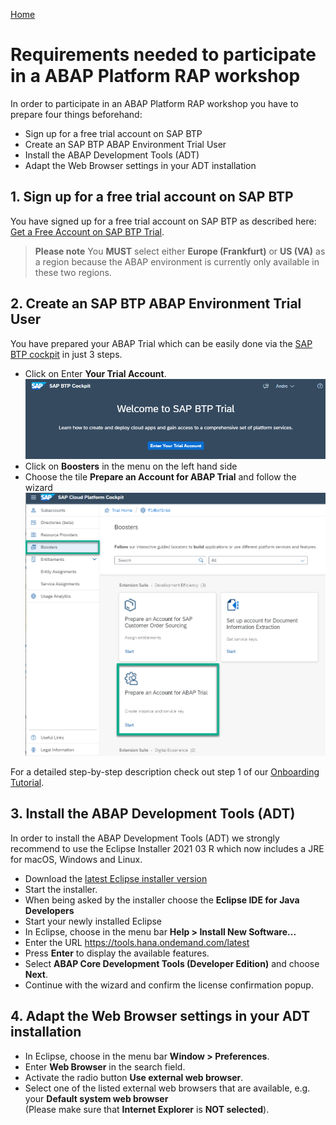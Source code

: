 [Home](README.md)

# Requirements needed to participate in a ABAP Platform RAP workshop

In order to participate in an ABAP Platform RAP workshop you have to prepare four things beforehand:

- Sign up for a free trial account on SAP BTP  
- Create an SAP BTP ABAP Environment Trial User  
- Install the ABAP Development Tools (ADT) 
- Adapt the Web Browser settings in your ADT installation

## 1. Sign up for a free trial account on SAP BTP  

You have signed up for a free trial account on SAP BTP as described here: [Get a Free Account on SAP BTP Trial](https://developers.sap.com/tutorials/hcp-create-trial-account.html).
> **Please note** 
> You **MUST** select either **Europe (Frankfurt)** or **US (VA)** as a region because the ABAP environment is currently only available in these two regions. 


## 2. Create an SAP BTP ABAP Environment Trial User

You have prepared your ABAP Trial which can be easily done via the [SAP BTP cockpit](https://cockpit.hanatrial.ondemand.com) in just 3 steps.
  - Click on Enter **Your Trial Account**.
  ![Enter Trial](images/intro_0000.png)
  - Click on **Boosters** in the menu on the left hand side
  - Choose the tile **Prepare an Account for ABAP Trial** and follow the wizard
  ![Start booster](images/intro_0010.png)

  For a detailed step-by-step description check out step 1 of our [Onboarding Tutorial](https://developers.sap.com/tutorials/abap-environment-trial-onboarding.html#146ad3ba-8f2e-454b-93f2-0bbd1dc0ae1f).
  
## 3. Install the ABAP Development Tools (ADT) 

In order to install the ABAP Development Tools (ADT) we strongly recommend to use the Eclipse Installer 2021 03 R which now includes a JRE for macOS, Windows and Linux.

- Download the [latest Eclipse installer version](https://www.eclipse.org/downloads/packages/installer)  
- Start the installer.   
- When being asked by the installer choose the **Eclipse IDE for Java Developers**  
- Start your newly installed Eclipse  
- In Eclipse, choose in the menu bar **Help > Install New Software...**  
- Enter the URL https://tools.hana.ondemand.com/latest  
- Press **Enter** to display the available features.  
- Select **ABAP Core Development Tools (Developer Edition)** and choose **Next**.  
- Continue with the wizard and confirm the license confirmation popup. 

## 4. Adapt the Web Browser settings in your ADT installation

- In Eclipse, choose in the menu bar **Window > Preferences**.    
- Enter **Web Browser** in the search field.  
- Activate the radio button **Use external web browser**.  
- Select one of the listed external web browsers that are available, e.g. your **Default system web browser**  
  (Please make sure that **Internet Explorer** is **NOT selected**). 
